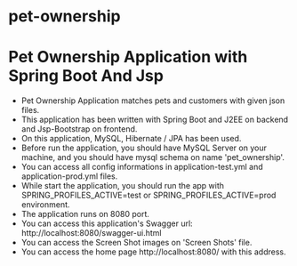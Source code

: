 # pet-ownership
# Pet Ownership Application with Spring Boot And Jsp
- Pet Ownership Application matches pets and customers with given json files.
- This application has been written with Spring Boot and J2EE on backend and Jsp-Bootstrap on frontend.
- On this application, MySQL, Hibernate / JPA has been used.
- Before run the application, you should have MySQL Server on your machine, and you should have mysql schema on name 'pet_ownership'.
- You can access all config informations in application-test.yml and application-prod.yml files.
- While start the application, you should run the app with SPRING_PROFILES_ACTIVE=test or SPRING_PROFILES_ACTIVE=prod  environment.
- The application runs on 8080 port.
- You can access this application's Swagger url: http://localhost:8080/swagger-ui.html
- You can access the Screen Shot images on 'Screen Shots' file.
- You can access the home page http://localhost:8080/ with this address.
